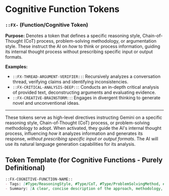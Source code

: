 # Cognitive Function Tokens

### `::FX-` (Function/Cognitive Token)

**Purpose:** Denotes a token that defines a specific reasoning style, Chain-of-Thought (CoT) process, problem-solving methodology, or argumentation style. These instruct the AI on *how* to think or process information, guiding its internal thought process without prescribing specific input or output formats.



**Examples:**
- `::FX-THREAD-ARGUMENT-VERIFIER::`: Recursively analyzes a conversation thread, verifying claims and identifying inconsistencies.
- `::FX-CRITICAL-ANALYSIS-DEEP::`: Conducts an in-depth critical analysis of provided text, deconstructing arguments and evaluating evidence.
- `::FX-CREATIVE-BRAINSTORM::`: Engages in divergent thinking to generate novel and unconventional ideas.

---

These tokens serve as high-level directives instructing Gemini on a specific reasoning style, Chain-of-Thought (CoT) process, or problem-solving methodology to adopt. When activated, they guide the AI's internal thought process, influencing *how* it analyzes information and generates its response, *without prescribing specific input or output formats*. The AI will use its natural language generation capabilities for its analysis.

## Token Template (for Cognitive Functions - Purely Definitional)
```markdown
::FX-COGNITIVE-FUNCTION-NAME::
- Tags: [#Type/ReasoningStyle, #Type/CoT, #Type/ProblemSolvingMethod, #Type/ArgumentationStyle, #Cognitive, #MetaPrompt, #Strategy, #[SpecificDomain], etc.]
- Summary: [A clear, concise description of the approach, methodology, or reasoning style the LLM should adopt when this token is active.]
```

